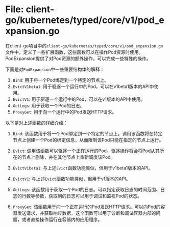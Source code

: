 # File: client-go/kubernetes/typed/core/v1/pod_expansion.go

在client-go项目中的`client-go/kubernetes/typed/core/v1/pod_expansion.go`文件中，定义了一些扩展函数，这些函数可以在操作Pod资源时使用。PodExpansion提供了对Pod资源的额外操作，可以完成一些特殊的操作。

下面是对`PodExpansion`中一些重要结构体的解释：

1. `Bind`: 用于将一个Pod绑定到一个特定的节点上。
2. `EvictV1beta1`: 用于驱逐一个运行中的Pod，可以在v1beta1版本的API中使用。
3. `EvictV1`: 用于驱逐一个运行中的Pod，可以在v1版本的API中使用。
4. `GetLogs`: 用于获取一个Pod的日志。
5. `ProxyGet`: 用于向一个运行中的Pod发送HTTP请求。

以下是对上述函数的详细介绍：

1. `Bind`: 该函数用于将一个Pod绑定到一个特定的节点上。调用该函数将在特定节点上创建一个Pod的绑定信息，从而限制该Pod只能在指定的节点上运行。

2. `Evict`: 调用该函数可以驱逐一个正在运行的Pod。驱逐操作将会将Pod从其所在的节点上删除，并在其他节点上重新调度该Pod。

3. `EvictV1beta1`: 与上述`Evict`函数功能类似，但用于v1beta1版本的API。

4. `EvictV1`: 与上述`Evict`函数功能类似，但用于v1版本的API。

5. `GetLogs`: 该函数用于获取一个Pod的日志。可以指定获取日志的时间范围、日志的行数等参数，获取到的日志可以用于调试和监视Pod的状态。

6. `ProxyGet`: 该函数用于向一个正在运行的Pod发送HTTP请求。可以向Pod的容器发送请求，并获取响应数据。这个函数可以用于诊断和调试容器内部的问题，或者直接操作运行在容器内的应用程序。


